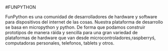 #FUNPYTHON 

FunPython es una comunidad de desarrolladores de hardware y software para dispositivos del internet de las cosas. Nuestra plataforma de desarrollo se basa en micropython y python. De forma que podamos construir prototipos de manera ráída y sencilla para una gran variedad de plataformas de hardware que van desde microcontroladores,raspberryś, computadoras personales, telefonos, tablets y otros. 

